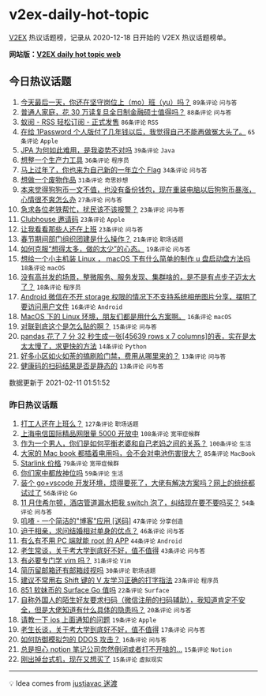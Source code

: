 # v2ex-daily-hot-topic

[V2EX](https://www.v2ex.com/) 热议话题榜，记录从 2020-12-18 日开始的 V2EX 热议话题榜单。

**网站版：[V2EX daily hot topic web](https://realleonardo.github.io/v2ex-daily-hot-topic-web/)**

## 今日热议话题

<!-- TODAY BEGIN -->

1. [今天最后一天，你还在坚守岗位上（mo）班（yu）吗？](https://www.v2ex.com/t/752755) `89条评论` `问与答`
1. [普通人家庭，花 30 万读复旦全日制金融硕士值得吗？](https://www.v2ex.com/t/752766) `88条评论` `问与答`
1. [蚁阅 - RSS 轻松订阅 - 正式发售](https://www.v2ex.com/t/752795) `86条评论` `RSS`
1. [在给 1Password 个人版付了几年钱以后，我觉得自己不能再做冤大头了。](https://www.v2ex.com/t/752805) `65条评论` `Apple`
1. [JPA 为何如此难用，是我姿势不对吗](https://www.v2ex.com/t/752786) `39条评论` `Java`
1. [想整一个生产力工具](https://www.v2ex.com/t/752785) `36条评论` `程序员`
1. [马上过年了，你也来为自己新的一年立个 Flag](https://www.v2ex.com/t/752771) `34条评论` `问与答`
1. [想做一个废物作品](https://www.v2ex.com/t/752798) `31条评论` `奇思妙想`
1. [本来觉得狗狗币一文不值，也没有备份钱包，现在重装电脑以后狗狗币暴涨，心情很不爽怎么办](https://www.v2ex.com/t/752822) `27条评论` `问与答`
1. [急求各位老铁帮忙，扰民该不该报警？](https://www.v2ex.com/t/752851) `23条评论` `问与答`
1. [Clubhouse 邀请码](https://www.v2ex.com/t/752871) `23条评论` `Apple`
1. [让我看看那些人还在上班](https://www.v2ex.com/t/752770) `23条评论` `问与答`
1. [春节期间部门组织团建是什么操作？](https://www.v2ex.com/t/752823) `21条评论` `职场话题`
1. [如何克服“想得太多，做的太少”的心态。](https://www.v2ex.com/t/752801) `19条评论` `问与答`
1. [想给一个小主机装 Linux ， macOS 下有什么简单的制作 u 盘启动盘方法吗](https://www.v2ex.com/t/752868) `18条评论` `macOS`
1. [没有高并发的场景，整微服务、服务发现、集群啥的，是不是有点步子迈太大了？](https://www.v2ex.com/t/752843) `18条评论` `程序员`
1. [Android 微信在不开 storage 权限的情况下不支持系统相册图片分享，摆明了要访问用户文件](https://www.v2ex.com/t/752799) `16条评论` `Android`
1. [MacOS 下的 Linux 环境，朋友们都是用什么方案啊。](https://www.v2ex.com/t/752760) `16条评论` `macOS`
1. [对联到底这个是怎么贴的啊？](https://www.v2ex.com/t/752825) `15条评论` `问与答`
1. [pandas 花了 7 分 32 秒生成一张[45639 rows x 7 columns]的表，实在是太太太慢了，求更快的方法](https://www.v2ex.com/t/752784) `14条评论` `Python`
1. [好多小区如火如荼的搞刷脸门禁，费用从哪里来的？](https://www.v2ex.com/t/752877) `13条评论` `问与答`
1. [健康码的扫码结果是否是静态的](https://www.v2ex.com/t/752796) `13条评论` `问与答`

数据更新于 2021-02-11 01:51:52

<!-- TODAY END -->

### 昨日热议话题

<!-- YESTERDAY BEGIN -->

1. [打工人还在上班么？](https://www.v2ex.com/t/752514) `127条评论` `职场话题`
1. [上海电信国际精品网限量 5000 开放中](https://www.v2ex.com/t/752583) `108条评论` `宽带症候群`
1. [作为一个男人，你们是如何平衡老婆和自己老妈之间的关系？](https://www.v2ex.com/t/752516) `100条评论` `生活`
1. [大家的 Mac book 都插着电用吗，会不会对电池伤害很大？](https://www.v2ex.com/t/752528) `85条评论` `MacBook`
1. [Starlink 价格](https://www.v2ex.com/t/752575) `79条评论` `宽带症候群`
1. [你们家中都放神位吗](https://www.v2ex.com/t/752568) `59条评论` `生活`
1. [装个 go+vscode 开发环境，烦得要死了，大佬有解决方案吗？网上的统统都试过了](https://www.v2ex.com/t/752555) `56条评论` `Go`
1. [11 月住希尔顿，酒店管道漏水把我 switch 泡了，纠结现在要不要吗买？](https://www.v2ex.com/t/752520) `54条评论` `问与答`
1. [叽喳 - 一个简洁的"博客"应用 [送码]](https://www.v2ex.com/t/752521) `47条评论` `分享创造`
1. [迫于相亲，求问结婚相对单身的优点？](https://www.v2ex.com/t/752674) `46条评论` `问与答`
1. [有么有不用 PC 端就能 root 的 APP](https://www.v2ex.com/t/752517) `44条评论` `Android`
1. [老生常谈，关于考大学到底好不好，值不值得](https://www.v2ex.com/t/752716) `43条评论` `问与答`
1. [有必要专门学 vim 吗？](https://www.v2ex.com/t/752720) `31条评论` `Vim`
1. [简历留邮箱还有邮箱歧视吗](https://www.v2ex.com/t/752733) `30条评论` `职场话题`
1. [建议不常用右 Shift 键的 V 友学习正确的打字指法](https://www.v2ex.com/t/752598) `23条评论` `程序员`
1. [851 软妹币的 Surface Go 值吗](https://www.v2ex.com/t/752585) `22条评论` `Surface`
1. [自称外国人的陌生好友要求扫码（微信注册的扫码辅助），我知道肯定不安全，但是大佬知道有什么具体的隐患吗？](https://www.v2ex.com/t/752584) `20条评论` `问与答`
1. [请教一下 ios 上面通知的问题](https://www.v2ex.com/t/752527) `19条评论` `Apple`
1. [老生长谈，关于考大学到底好不好，值不值得](https://www.v2ex.com/t/752710) `17条评论` `问与答`
1. [如何防御模拟包的 DDOS 攻击？](https://www.v2ex.com/t/752693) `16条评论` `问与答`
1. [总是担心 notion 笔记公司忽然倒闭或者打不开啥的…](https://www.v2ex.com/t/752728) `15条评论` `Notion`
1. [刚出掉台式机，现在又想买了](https://www.v2ex.com/t/752510) `15条评论` `虚拟现实`

<!-- YESTERDAY END -->

---

💡 Idea comes from [justjavac 迷渡](https://github.com/justjavac/)
